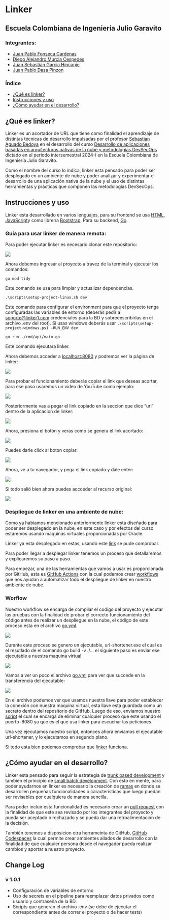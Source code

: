 # Linker

## Escuela Colombiana de Ingeniería Julio Garavito

### Integrantes:

- [Juan Pablo Fonseca Cardenas](https://github.com/juanchitololxd)
- [Diego Alejandro Murcia Cespedes](https://github.com/Diego-Murcia)
- [Juan Sebastian Garcia Hincapie](https://github.com/jgarciahincapie)
- [Juan Pablo Daza Pinzon](https://github.com/JuanPabloDaza)

### Índice

- [¿Qué es linker?](#qué-es-linker)
- [Instrucciones y uso](#instrucciones-y-uso)
- [¿Cómo ayudar en el desarrollo?](#cómo-ayudar-en-el-desarrollo)


## ¿Qué es linker?

Linker es un acortador de URL que tiene como finalidad el aprendizaje de distintas técnicas de 
desarrollo impulsadas por el profesor [Sebastian Aguado Bedoya](https://github.com/saguadob) en el desarrollo del curso
[Desarrollo de aplicaciones basadas en arquitecturas nativas de la nube y metodologías DevSecOps](https://www.escuelaing.edu.co/es/programas/curso-desarrollo-de-aplicaciones-basadas-en-arquitecturas-nativas-de-la-nube-y-metodologias-devsecops/)
dictado en el periodo intersemestral 2024-I en la Escuela Colombiana de Ingeniería Julio Garavito.

Como el nombre del curso lo indica, linker esta pensado para poder ser desplegado en un ambiente de nube y poder analizar y
experimentar el desarrollo de una aplicación nativa de la nube y el uso de distintas herramientas y prácticas que componen las metodologías DevSecOps.

## Instrucciones y uso

Linker esta desarrollado en varios lenguajes, para su frontend se usa [HTML](https://developer.mozilla.org/es/docs/Web/HTML), [JavaScript](https://developer.mozilla.org/es/docs/Web/JavaScript)y como librería [Bootstrap](https://getbootstrap.com). Para su backend, [Go](https://go.dev).

### Guia para usar linker de manera remota:

Para poder ejecutar linker es necesario clonar este repositorio:

![](/img/CloneRepo.png)<br>

Ahora debemos ingresar al proyecto a travez de la terminal y ejecutar los comandos:

```
go mod tidy
```

Este comando se usa para limpiar y actualizar dependencias.

```
.\scripts\setup-project-linux.sh dev
```
Este comando para configurar el environment para que el proyecto tenga configuradas las variables de entorno (deberás pedir a soporte@linker1.com credenciales para la BD y sobreeescribirlas en el archivo .env del root). Si usas windows deberás usar `.\scripts\setup-project-windows.ps1 -RUN_ENV dev`

```
go run ./cmd/api/main.go
```

Este comando ejecutara linker.

Ahora debemos acceder a [localhost:8080](http://localhost:8080) y podremos ver la página de linker:

![](/img/Linker1.png)<br>

Para probar el funcionamiento deberás copiar el link que deseas acortar, para ese paso usaremos un video de YouTube como ejemplo:

![](/img/YoutubeVideo.png)<br>

Posteriormente vas a pegar el link copiado en la seccion que dice “url” dentro de la aplicacion de linker:

![](/img/PasteURL.png)<br>

Ahora, presiona el botón y veras como se genera el link acortado:

![](/img/ShortenURL.png)<br>

Puedes darle click al boton copiar:

![](/img/CopyButton.png)<br>

Ahora, ve a tu navegador, y pega el link copiado y dale enter:

![](/img/PasteShortenURL.png)<br>

Si todo salió bien ahora puedes accceder al recurso original:

![](/img/Video.png)<br>

### Despliegue de linker en una ambiente de nube:

Como ya habiamos mencionado anteriormente linker esta diseñado para poder ser desplegado en la nube, en este caso y por efectos del curso estaremos usando maquinas virtuales proporcionadas por Oracle.

Linker ya esta desplegado en estas, usando este [link](http://1.unli.ink) se pude comprobar.

Para poder llegar a desplegar linker tenemos un proceso que detallaremos y explicaremos su paso a paso.

Para empezar, una de las herramientas que vamos a usar es proporcionada por GitHub, esta es [GitHub Actions](https://docs.github.com/en/actions) con la cual podemos crear [workflows](https://docs.github.com/en/actions/using-workflows)
que nos ayudan a automatizar todo el despliegue de linker en nuestro ambiente de nube.

### Worflow

Nuestro workflow se encarga de compilar el codigo del proyecto y ejecutar las pruebas con la finalidad de probar el correcto funcionamiento del código antes de realizar un despliegue en la nube, el código de este proceso esta en el archivo [go.yml](/.github/workflows/go.yml).

![](/img/Workflow1.PNG)<br>

Durante este proceso se genero un ejecutable, url-shortener.exe el cual es el resutlado de el comando go build -v ./... el siguiente paso es enviar ese ejecutable a nuestra maquina virtual.

![](/img/Workflow2.PNG)<br>

Vamos a ver un poco el archivo [go.yml](/.github/workflows/go.yml) para ver que succede en la transferencia del ejecutable:

![](/img/Workflow3.PNG)<br>

En el archivo podemos ver que usamos nuestra llave para poder establecer la conexión con nuestra maquina virtual, esta llave
esta guardada como un secreto dentro del repositorio de GitHub. Luego de eso, enviamos nuestro [script](/scripts/kill-current-process.sh) el cual se encarga de eliminar cualquier proceso que este usando el puerto :8080 ya que es el que usa linker
para escuchar las peticiones.

Una vez ejecutamos nuestro script, entonces ahora enviamos el ejecutable url-shortener, y lo ejecutamos en segundo plano.

Si todo esta bien podemos comprobar que [linker](http://1.unli.ink) funciona.

## ¿Cómo ayudar en el desarrollo?

Linker esta pensado para seguir la estrategia de [trunk based development](https://trunkbaseddevelopment.com) y tambien el principio de [small batch development](https://dora.dev/capabilities/working-in-small-batches/).
Con esto en mente, para poder ayudarnos en linker es necesario la creación de [ramas](https://docs.github.com/en/pull-requests/collaborating-with-pull-requests/proposing-changes-to-your-work-with-pull-requests/about-branches) en donde se desarrollen pequeñas funcionalidades
o caracteristicas que luego puedan ser revisables por cualquiera de manera sencilla.

Para poder incluir esta funcionalidad es necesario crear un [pull request](https://docs.github.com/en/pull-requests/collaborating-with-pull-requests/proposing-changes-to-your-work-with-pull-requests/about-pull-requests)
con la finalidad de que este sea revisado por los integrantes del proyecto y pueda ser aceptado o rechazado y se pueda dar una retroalimentación de la decisión.

También tenemos a disposicion otra herrameinta de GitHub, [GitHub Codespaces](https://github.com/features/codespaces) la cual permite crear ambientes ailados de desarrollo
con la finalidad de que cualquier persona desde el navegador pueda realizar cambios y aportar a nuestro proyecto.


## Change Log
### v 1.0.1
- Configuración de variables de entorno 
- Uso de secrets en el pipeline para reemplazar datos privados como usuario y contraseña de la BD.
- Scripts que generan el archivo .env (se debe de ejecutar el correspondiente antes de correr el proyecto o de hacer tests)